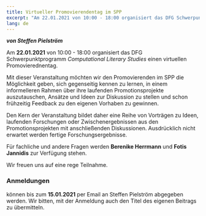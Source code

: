 ```yaml
---
title: Virtueller Promovierendentag im SPP
excerpt: "Am 22.01.2021 von 10:00 - 18:00 organisiert das DFG Schwerpunktprogramm *Computational Literary Studies* einen virtuellen..."
lang: de
---
```

***von Steffen Pielström***

Am **22.01.2021** von 10:00 - 18:00 organisiert das DFG Schwerpunktprogramm *Computational Literary Studies* einen virtuellen Promovierednentag.

Mit dieser Veranstaltung möchten wir den Promovierenden im SPP die Möglichkeit geben, sich gegenseitig kennen zu lernen, in einem informelleren Rahmen über ihre laufenden Promotionsprojekte auszutauschen, Ansätze und Ideen zur Diskussion zu stellen und schon frühzeitig Feedback zu den eigenen Vorhaben zu gewinnen.

Den Kern der Veranstaltung bildet daher eine Reihe von Vorträgen zu Ideen, laufenden Forschungen oder Zwischenergebnissen aus den Promotionsprojekten mit anschließenden Diskussionen. Ausdrücklich nicht erwartet werden fertige Forschungsergebnisse.

Für fachliche und andere Fragen werden **Berenike Herrmann** und **Fotis Jannidis** zur Verfügung stehen.

Wir freuen uns auf eine rege Teilnahme.

### Anmeldungen ###
können bis zum **15.01.2021** per Email an Steffen Pielström abgegeben werden. Wir bitten, mit der Anmeldung auch den Titel des eigenen Beitrags zu übermitteln.
